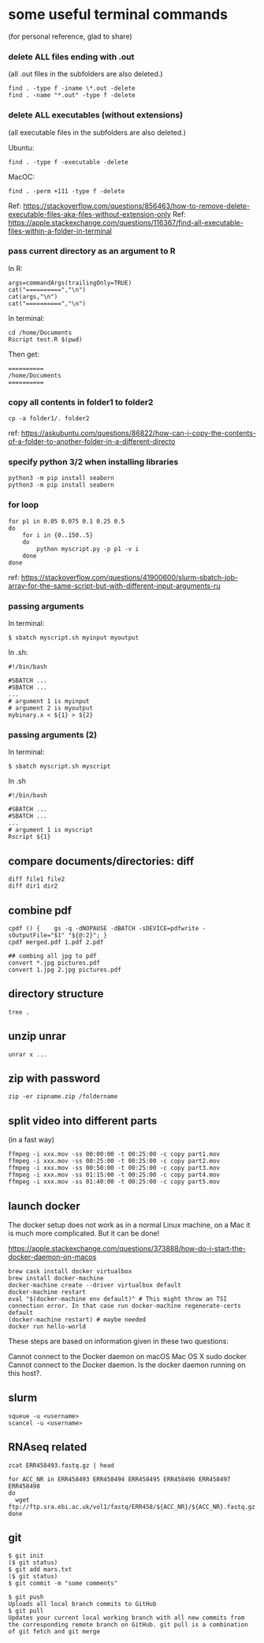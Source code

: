 # some useful terminal commands
(for personal reference, glad to share)

### delete ALL files ending with .out
(all .out files in the subfolders are also deleted.)
```
find . -type f -iname \*.out -delete
find . -name "*.out" -type f -delete
```

### delete ALL executables (without extensions)
(all executable files in the subfolders are also deleted.)

Ubuntu:
```
find . -type f -executable -delete
```

MacOC:
```
find . -perm +111 -type f -delete
```

Ref: https://stackoverflow.com/questions/856463/how-to-remove-delete-executable-files-aka-files-without-extension-only
Ref: https://apple.stackexchange.com/questions/116367/find-all-executable-files-within-a-folder-in-terminal

### pass current directory as an argument to R
In R:
```
args=commandArgs(trailingOnly=TRUE)
cat("==========","\n")
cat(args,"\n")
cat("==========","\n")
```
In terminal:
```
cd /home/Documents
Rscript test.R $(pwd)
```
Then get:
```
==========
/home/Documents
==========
```

### copy all contents in folder1 to folder2
```
cp -a folder1/. folder2
```
ref: https://askubuntu.com/questions/86822/how-can-i-copy-the-contents-of-a-folder-to-another-folder-in-a-different-directo

### specify python 3/2 when installing libraries
```
python3 -m pip install seaborn
python3 -m pip install seaborn
```
### for loop
```
for p1 in 0.05 0.075 0.1 0.25 0.5
do
    for i in {0..150..5}
    do
        python myscript.py -p p1 -v i
    done
done
```
ref: https://stackoverflow.com/questions/41900600/slurm-sbatch-job-array-for-the-same-script-but-with-different-input-arguments-ru

### passing arguments
In terminal:
```
$ sbatch myscript.sh myinput myoutput
```
In .sh:
```
#!/bin/bash

#SBATCH ...
#SBATCH ...
...
# argument 1 is myinput
# argument 2 is myoutput
mybinary.x < ${1} > ${2}
```

### passing arguments (2)

In terminal:
```
$ sbatch myscript.sh myscript
```
In .sh
```
#!/bin/bash

#SBATCH ...
#SBATCH ...
...
# argument 1 is myscript
Rscript ${1}
```

## compare documents/directories: diff
```
diff file1 file2
diff dir1 dir2
```

## combine pdf

```
cpdf () {    gs -q -dNOPAUSE -dBATCH -sDEVICE=pdfwrite -sOutputFile="$1" "${@:2}"; }
cpdf merged.pdf 1.pdf 2.pdf

## combing all jpg to pdf
convert *.jpg pictures.pdf
convert 1.jpg 2.jpg pictures.pdf
```

## directory structure

```
tree .
```

## unzip unrar

```
unrar x ...
```

## zip with password

```
zip -er zipname.zip /foldername
```

## split video into different parts

(in a fast way)
```
ffmpeg -i xxx.mov -ss 00:00:00 -t 00:25:00 -c copy part1.mov
ffmpeg -i xxx.mov -ss 00:25:00 -t 00:25:00 -c copy part2.mov
ffmpeg -i xxx.mov -ss 00:50:00 -t 00:25:00 -c copy part3.mov
ffmpeg -i xxx.mov -ss 01:15:00 -t 00:25:00 -c copy part4.mov
ffmpeg -i xxx.mov -ss 01:40:00 -t 00:25:00 -c copy part5.mov
```

## launch docker

The docker setup does not work as in a normal Linux machine, on a Mac it is much more complicated. But it can be done!

https://apple.stackexchange.com/questions/373888/how-do-i-start-the-docker-daemon-on-macos

```
brew cask install docker virtualbox
brew install docker-machine
docker-machine create --driver virtualbox default
docker-machine restart
eval "$(docker-machine env default)" # This might throw an TSI connection error. In that case run docker-machine regenerate-certs default
(docker-machine restart) # maybe needed
docker run hello-world
```

These steps are based on information given in these two questions:

Cannot connect to the Docker daemon on macOS
Mac OS X sudo docker Cannot connect to the Docker daemon. Is the docker daemon running on this host?.

## slurm

```
squeue -u <username>
scancel -u <username>
```

## RNAseq related

```
zcat ERR458493.fastq.gz | head

for ACC_NR in ERR458493 ERR458494 ERR458495 ERR458496 ERR458497 ERR458498
do
  wget ftp://ftp.sra.ebi.ac.uk/vol1/fastq/ERR458/${ACC_NR}/${ACC_NR}.fastq.gz
done
```

## git

```
$ git init
($ git status)
$ git add mars.txt
($ git status)
$ git commit -m "some comments"

$ git push
Uploads all local branch commits to GitHub
$ git pull
Updates your current local working branch with all new commits from the corresponding remote branch on GitHub. git pull is a combination of git fetch and git merge
```
